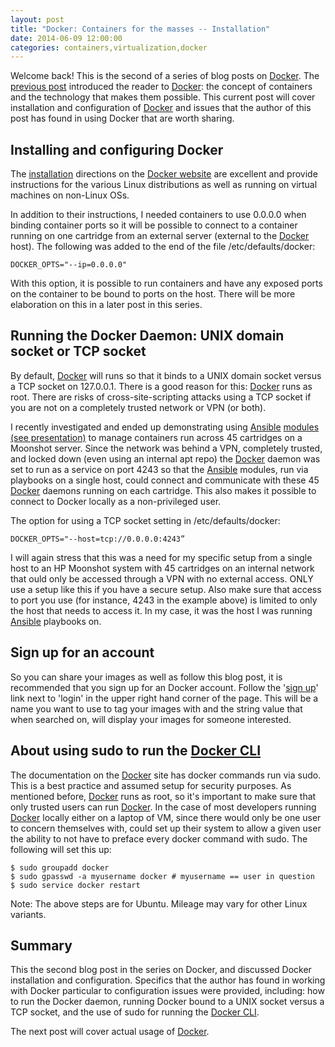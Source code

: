 ```yaml
---
layout: post
title: "Docker: Containers for the masses -- Installation"
date: 2014-06-09 12:00:00
categories: containers,virtualization,docker
---
```


Welcome back! This is the second of a series of blog posts on [Docker][Docker]. The [previous post][docker_intro] introduced the reader to [Docker][Docker]: the concept of containers and the technology that makes them possible. This current post will cover installation and configuration of [Docker][Docker] and issues that the author of this post has found in using Docker that are worth sharing.


## Installing and configuring Docker

The [installation][docker_install] directions on the [Docker website][Docker] are excellent and provide instructions for the various Linux distributions as well as running on virtual machines on non-Linux OSs.

In addition to their instructions, I needed containers to use 0.0.0.0 when binding container ports so it will be possible to connect to a container running on one cartridge from an external server (external to the [Docker][Docker] host). The following was added to the end of the file /etc/defaults/docker:

    DOCKER_OPTS="--ip=0.0.0.0"

With this option, it is possible to run containers and have any exposed ports on the container to be bound to ports on the host. There will be more elaboration on this in a later post in this series.


## Running the Docker Daemon: UNIX domain socket or TCP socket

By default, [Docker][Docker] will runs so that it binds to a UNIX domain socket versus a TCP socket on 127.0.0.1. There is a good reason for this: [Docker][Docker] runs as root. There are risks of cross-site-scripting attacks using a TCP socket if you are not on a completely trusted network or VPN (or both).

I recently investigated and ended up demonstrating using [Ansible][Ansible] [modules (see presentation)][ansible_docker_presentation] to manage containers run across 45 cartridges on a Moonshot server. Since the network was behind a VPN, completely trusted, and locked down (even using an internal apt repo) the [Docker][Docker] daemon was set to run as a service on port 4243 so that the [Ansible][Ansible] modules, run via playbooks on a single host, could connect and communicate with these 45 [Docker][Docker] daemons running on each cartridge. This also makes it possible to connect to Docker locally as a non-privileged user. 

The option for using a TCP socket setting in /etc/defaults/docker:

    DOCKER_OPTS="--host=tcp://0.0.0.0:4243”

I will again stress that this was a need for my specific setup from a single host to an HP Moonshot system with 45 cartridges on an internal network that ould only be accessed through a VPN with no external access. ONLY use a setup like this if you have a secure setup. Also make sure that access to port you use (for instance, 4243 in the example above) is limited to only the host that needs to access it. In my case, it was the host I was running [Ansible][Ansible] playbooks on.


## Sign up for an account

So you can share your images as well as follow this blog post, it is recommended that you sign up for an Docker account. Follow the '[sign up][docker_signup]' link next to 'login' in the upper right hand corner of the page. This will be a name you want to use to tag your images with and the string value that when searched on, will display your images for someone interested.


## About using sudo to run the [Docker CLI][docker_cli]

The documentation on the [Docker][Docker] site has docker commands run via sudo. This is a best practice and assumed setup for security purposes. As mentioned before, [Docker][Docker] runs as root, so it's important to make sure that only trusted users can run [Docker][Docker]. In the case of most developers running [Docker][Docker] locally either on a laptop of VM, since there would only be one user to concern themselves with, could set up their system to allow a given user the ability to not have to preface every docker command with sudo. The following will set this up:

    $ sudo groupadd docker
    $ sudo gpasswd -a myusername docker # myusername == user in question
    $ sudo service docker restart

Note: The above steps are for Ubuntu. Mileage may vary for other Linux variants.


## Summary

This the second blog post in the series on Docker, and discussed Docker installation and configuration. Specifics that the author has found in working with Docker particular to configuration issues were provided, including: how to run the Docker daemon, running Docker bound to a UNIX socket versus a TCP socket, and the use of sudo for running the [Docker CLI][docker_cli]. 

The next post will cover actual usage of [Docker][Docker].




[Docker.inc]: http://docker.com
[Docker]: http://docker.io
[docker_cli]: http://docs.docker.com/reference/commandline/cli/
[docker_intro]: http://patg.net/containers,virtualization,docker/2014/06/05/docker-intro/
[docker_install]: https://docs.docker.com/installation/#installation
[docker_signup]: https://www.docker.io/account/signup/
[kernel_features]: http://www.kbartocha.com/tag/linux-kernel-namespaces/
[cgroups]: https://access.redhat.com/site/documentation/en-US/Red_Hat_Enterprise_Linux/6/html/Resource_Management_Guide/ch01.html
[libcontainer]: http://blog.docker.com/2014/03/docker-0-9-introducing-execution-drivers-and-libcontainer/
[lxc]: https://linuxcontainers.org/
[parallels]: http://www.parallels.com/
[openvz]: http://openvz.org/Main_Page
[freebsd_jail]: http://www.freebsd.org/doc/handbook/jails.html
[dockerfile]: http://docs.docker.io/reference/builder/
[docker_ansible]: http://docs.ansible.com/docker_module.html
[docker_image_ansible]: http://docs.ansible.com/docker_image_module.html
[docker_inventory_ansible]: https://github.com/ansible/ansible/blob/devel/plugins/inventory/docker.yml
[salt_states_dockerio]: http://docs.saltstack.com/en/latest/ref/states/all/salt.states.dockerio.html
[garety-docker]: https://forge.puppetlabs.com/garethr/docker
[chef_docker]: http://www.getchef.com/blog/2014/04/23/chef-docker-automating-container-workflows/
[Ansible]: http://www.ansible.com/home
[SaltStack]: http://www.saltstack.com/
[Puppet]: http://puppetlabs.com/puppet/puppet-enterprise?gclid=CKvX14_85b4CFSgQ7AodhlMAwQ
[Chef]: http://www.getchef.com/chef/
[Solum]: https://wiki.openstack.org/wiki/Solum
[ansible_galaxy]: https://galaxy.ansible.com
[ansible_docker_presentation]: http://www.slideshare.net/PatrickGalbraith/docker-ansible-34909080
[nova_containers_openstack]: http://blog.docker.io/2013/06/openstack-docker-manage-linux-containers-with-nova/
[dockenstack]: https://index.docker.io/u/ewindisch/dockenstack/
[openstack_docker]: https://wiki.openstack.org/wiki/Docker
[openshift]: https://www.openshift.com/?sc_cid=70160000000UJArAAO&gclid=COfd-Oz-5b4CFcHm7AodS1gA7Q
